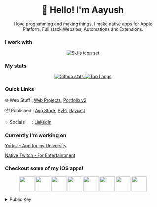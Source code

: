<div align='center'>
  
# 👋 Hello! I'm Aayush
 I love programming and making things, I make native apps for Apple Platform, Full stack Websites, Automations and Extensions.

  </div>

### I work with

<p align="center">
  <a href="#">
<img src="https://skillicons.dev/icons?i=swift,git,ts,py,linux,java,bash" alt="Skills icon set">


  </a>
</p>

### My stats
<p align="center"><a href="#">
    <img src="https://github-readme-stats.vercel.app/api?username=aayush9029&theme=onedark&show_icons=true&hide_rank=false&custom_title=Stats&count_private=true&hide_border=true&hide=issues,contribs&line_height=24&bg_color=0d1117" alt="Github stats" />
    <img src="https://github-readme-stats.vercel.app/api/top-langs/?username=aayush9029&layout=compact&theme=onedark&count_private=true&hide_border=true&bg_color=0d1117&exclude_repo=FinalWebpage,KenobiSite,IDL-SITE,p2p-tictactoe,PhoneControl,YorkU-Site,Vrcalibrate,WebSnippets,Chatapp101,climateChange,Decenchat,Khula-Site,Yorkapp,aayush9029.github.io,Project-SandBox,DownBad-Site,RifiApp,ReadrSite,Emotes-Site,PhoneML-Site,websnip2,easypost" alt="Top Langs">
</a></p>

### Quick Links
🌐 Web Stuff&nbsp;: [Web Projects](https://aayush-art.vercel.app), [Portfolio v2](https://aayush9029.github.io/FinalWebpage/)

📦 Published&nbsp;: [App Store](https://apps.apple.com/ca/developer/aayush-pokharel/id1532440924), [PyPi](https://pypi.org/user/Aayush9029/), [Raycast](https://www.raycast.com/Aayush9029)

✨ Socials&nbsp;&nbsp;&nbsp;&nbsp;&nbsp;&nbsp;: [LinkedIn](https://www.linkedin.com/in/aayush-p-616b6b16a/)


### Currently I'm working on
[YorkU - App for my University](https://apps.apple.com/us/app/york-uni/id1602993186)

[Native Twitch - For Entertaintment](https://github.com/Aayush9029/Native-Twitch)


### Checkout some of my iOS apps!

<p align="center">
<a href="https://apps.apple.com/qa/app/emotes/id1622113115"><img src="https://user-images.githubusercontent.com/43297314/226301652-4dbbae2c-a72f-47d1-a38c-f9eef19aaad7.png" width="48px"></a>
<a href="https://apps.apple.com/qa/app/khula/id1598837354"><img src="https://user-images.githubusercontent.com/43297314/226301657-19a1a59b-8112-4abb-a56f-99919e69ed46.png" width="48px"></a>
  <a href="https://apps.apple.com/qa/app/scanr-bluetooth-scanner/id1546690342"><img src="https://user-images.githubusercontent.com/43297314/226301668-840f61e1-ec34-420d-baa5-1d35d21ae7a6.png" width="48px"></a>
<a href="https://apps.apple.com/qa/app/phoneml/id1663346095"><img src="https://user-images.githubusercontent.com/43297314/226301659-159ee6cc-f77b-466e-b145-cf93ef5f9b7a.png" width="48px"></a>
<a href="https://apps.apple.com/qa/app/readr-modern-text-editor/id1594027437"><img src="https://user-images.githubusercontent.com/43297314/226301661-c2253259-0d29-481c-9362-ad8fd3f3b508.png" width="48px"></a>
<a href="https://apps.apple.com/qa/app/york-uni/id1602993186"><img src="https://user-images.githubusercontent.com/43297314/226301670-5538edb3-d7dd-4c85-a730-59b8aa45d747.png" width="48px"></a>
  <a href="https://apps.apple.com/qa/app/ill-do-it-later/id1540174159"><img src="https://user-images.githubusercontent.com/43297314/226301655-409ed4ec-53d8-4a2d-839d-3e4593ad593c.png" width="48px"></a>
<a href="https://apps.apple.com/qa/app/project-sandbox/id1621743333"><img src="https://user-images.githubusercontent.com/43297314/226301665-c72a9903-215a-492f-9192-80c36aa58c27.png" width="48px"></a>

</p>


  <details>
  <summary>Public Key</summary>
   
  ```bash
  ssh-ed25519 AAAAC3NzaC1lZDI1NTE5AAAAIAYZc3gwN28x8oqxHvtwzYyV531A4OCPYBnPTcUHkKOR aayush@mbp
  ```


  </details>
  





